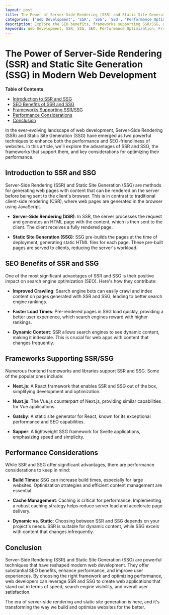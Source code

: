 ```yaml
---
layout: post
title: The Power of Server-Side Rendering (SSR) and Static Site Generation (SSG) in Modern Web Development
categories: ['Web Development', 'SSR', 'SSG', 'SEO', 'Performance Optimization']
description: Explore the SEO benefits, frameworks supporting SSR/SSG, and performance considerations of Server-Side Rendering (SSR) and Static Site Generation (SSG) in modern web development.
keywords: Web Development, SSR, SSG, SEO, Performance Optimization, Frameworks, JavaScript, Frontend, Backend, SEO Benefits, Performance Considerations
---
```

# The Power of Server-Side Rendering (SSR) and Static Site Generation (SSG) in Modern Web Development

**Table of Contents**

- [Introduction to SSR and SSG](#introduction-to-ssr-and-ssg)
- [SEO Benefits of SSR and SSG](#seo-benefits-of-ssr-and-ssg)
- [Frameworks Supporting SSR/SSG](#frameworks-supporting-ssr-ssg)
- [Performance Considerations](#performance-considerations)
- [Conclusion](#conclusion)

In the ever-evolving landscape of web development, Server-Side Rendering (SSR) and Static Site Generation (SSG) have emerged as two powerful techniques to enhance both the performance and SEO-friendliness of websites. In this article, we'll explore the advantages of SSR and SSG, the frameworks that support them, and key considerations for optimizing their performance.

## Introduction to SSR and SSG

Server-Side Rendering (SSR) and Static Site Generation (SSG) are methods for generating web pages with content that can be rendered on the server before being sent to the client's browser. This is in contrast to traditional client-side rendering (CSR), where web pages are generated in the browser using JavaScript.

- **Server-Side Rendering (SSR)**: In SSR, the server processes the request and generates an HTML page with the content, which is then sent to the client. The client receives a fully rendered page.

- **Static Site Generation (SSG)**: SSG pre-builds the pages at the time of deployment, generating static HTML files for each page. These pre-built pages are served to clients, reducing the server's workload.

## SEO Benefits of SSR and SSG

One of the most significant advantages of SSR and SSG is their positive impact on search engine optimization (SEO). Here's how they contribute:

- **Improved Crawling**: Search engine bots can easily crawl and index content on pages generated with SSR and SSG, leading to better search engine rankings.

- **Faster Load Times**: Pre-rendered pages in SSG load quickly, providing a better user experience, which search engines reward with higher rankings.

- **Dynamic Content**: SSR allows search engines to see dynamic content, making it indexable. This is crucial for web apps with content that changes frequently.

## Frameworks Supporting SSR/SSG

Numerous frontend frameworks and libraries support SSR and SSG. Some of the popular ones include:

- **Next.js**: A React framework that enables SSR and SSG out of the box, simplifying development and optimization.

- **Nuxt.js**: The Vue.js counterpart of Next.js, providing similar capabilities for Vue applications.

- **Gatsby**: A static site generator for React, known for its exceptional performance and SEO capabilities.

- **Sapper**: A lightweight SSG framework for Svelte applications, emphasizing speed and simplicity.

## Performance Considerations

While SSR and SSG offer significant advantages, there are performance considerations to keep in mind:

- **Build Times**: SSG can increase build times, especially for large websites. Optimization strategies and efficient content management are essential.

- **Cache Management**: Caching is critical for performance. Implementing a robust caching strategy helps reduce server load and accelerate page delivery.

- **Dynamic vs. Static**: Choosing between SSR and SSG depends on your project's needs. SSR is suitable for dynamic content, while SSG excels with content that changes infrequently.

## Conclusion

Server-Side Rendering (SSR) and Static Site Generation (SSG) are powerful techniques that have reshaped modern web development. They offer substantial SEO benefits, enhance performance, and improve user experiences. By choosing the right framework and optimizing performance, web developers can leverage SSR and SSG to create web applications that stand out in terms of speed, search engine visibility, and overall user satisfaction.

The era of server-side rendering and static site generation is here, and it's transforming the way we build and optimize websites for the better.
